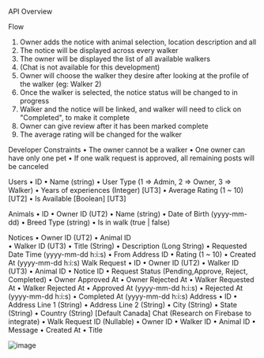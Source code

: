 API Overview

Flow
1.	Owner adds the notice with animal selection, location description and all 
2.	The notice will be displayed across every walker 
3.	The owner will be displayed the list of all available walkers 
4.	(Chat is not available for this development) 
5.	Owner will choose the walker they desire after looking at the profile of the walker (eg: Walker 2) 
6.	Once the walker is selected, the notice status will be changed to in progress 
7.	Walker and the notice will be linked, and walker will need to click on "Completed", to make it complete 
8.	Owner can give review after it has been marked complete 
9.	The average rating will be changed for the walker

Developer Constraints
•	The owner cannot be a walker 
•	One owner can have only one pet
•	If one walk request is approved, all remaining posts will be canceled

Users
•	ID
•	Name (string)
•	User Type (1 => Admin, 2 => Owner, 3 => Walker)
•	Years of experiences (Integer) [UT3]
•	Average Rating (1 ~ 10) [UT2] 
•	Is Available [Boolean] [UT3]

Animals
•	ID
•	Owner ID (UT2)
•	Name (string)
•	Date of Birth (yyyy-mm-dd)
•	Breed Type (string)
•	Is in walk (true | false)

Notices
•	Owner ID (UT2)
•	Animal ID	
•	Walker ID (UT3)
•	Title (String)
•	Description (Long String)
•	Requested Date Time (yyyy-mm-dd h:i:s)
•	From Address ID
•	Rating (1 ~ 10)
•	Created At (yyyy-mm-dd h:i:s)
Walk Request
•	ID
•	Owner ID (UT2)
•	Walker ID (UT3)
•	Animal ID
•	Notice ID
•	Request Status (Pending,Approve, Reject, Completed)
•	Owner Approved At
•	Owner Rejected At
•	Walker Requested At
•	Walker Rejected At
•	Approved At (yyyy-mm-dd h:i:s)
•	Rejected At (yyyy-mm-dd h:i:s)
•	Completed At (yyyy-mm-dd h:i:s)
Address
•	ID
•	Address Line 1 (String)
•	Address Line 2 (String)
•	City (String)
•	State (String)
•	Country (String) [Default Canada]
Chat (Research on Firebase to integrate)
•	Walk Request ID (Nullable)
•	Owner ID
•	Walker ID
•	Animal ID
•	Message
•	Created At
•	Title 


![image](https://user-images.githubusercontent.com/97565727/161468096-8f528f4d-6bff-417f-9128-d0bddf84f41e.png)
